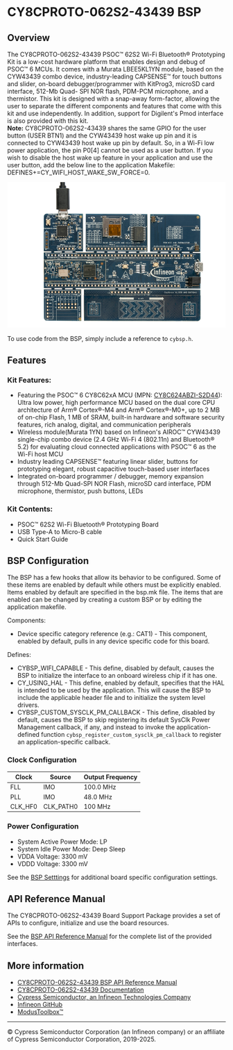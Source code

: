 # CY8CPROTO-062S2-43439 BSP

## Overview

The CY8CPROTO-062S2-43439 PSOC™ 62S2 Wi-Fi Bluetooth® Prototyping Kit is a low-cost hardware platform that enables design and debug of PSOC™ 6 MCUs. It comes with a Murata LBEE5KL1YN module, based on the CYW43439 combo device, industry-leading CAPSENSE™ for touch buttons and slider, on-board debugger/programmer with KitProg3, microSD card interface, 512-Mb Quad- SPI NOR flash, PDM-PCM microphone, and a thermistor. This kit is designed with a snap-away form-factor, allowing the user to separate the different components and features that come with this kit and use independently. In addition, support for Digilent's Pmod interface is also provided with this kit.     
**Note:**
CY8CPROTO-062S2-43439 shares the same GPIO for the user button (USER BTN1) and the CYW43439 host wake up pin and it is connected to CYW43439 host wake up pin by default. So, in a Wi-Fi low power application,  the pin P0[4] cannot be used as a user button. If you wish to disable the host wake up feature in your application and use the user button, add the below line to the application Makefile: DEFINES+=CY_WIFI_HOST_WAKE_SW_FORCE=0.

![](docs/html/board.png)

To use code from the BSP, simply include a reference to `cybsp.h`.

## Features

### Kit Features:

* Featuring the PSOC™ 6 CY8C62xA MCU (MPN: [CY8C624ABZI-S2D44](https://www.infineon.com/cms/en/product/microcontroller/32-bit-psoc-arm-cortex-microcontroller/psoc-6-32-bit-arm-cortex-m4-mcu/cy8c624abzi-s2d44/)): Ultra low power, high performance MCU based on the dual core CPU architecture of Arm® Cortex®-M4 and Arm® Cortex®-M0+, up to 2 MB of on-chip Flash, 1 MB of SRAM, built-in hardware and software security features, rich analog, digital, and communication peripherals
* Wireless module(Murata 1YN) based on Infineon's AIROC™ CYW43439 single-chip combo device (2.4 GHz Wi-Fi 4 (802.11n) and Bluetooth® 5.2) for evaluating cloud connected applications with PSOC™ 6 as the Wi-Fi host MCU
* Industry leading CAPSENSE™ featuring linear slider, buttons for prototyping elegant, robust capacitive touch-based user interfaces
* Integrated on-board programmer / debugger, memory expansion through 512-Mb Quad-SPI NOR Flash, microSD card interface, PDM microphone, thermistor, push buttons, LEDs

### Kit Contents:

* PSOC™ 62S2 Wi-Fi Bluetooth® Prototyping Board
* USB Type-A to Micro-B cable
* Quick Start Guide

## BSP Configuration

The BSP has a few hooks that allow its behavior to be configured. Some of these items are enabled by default while others must be explicitly enabled. Items enabled by default are specified in the bsp.mk file. The items that are enabled can be changed by creating a custom BSP or by editing the application makefile.

Components:
* Device specific category reference (e.g.: CAT1) - This component, enabled by default, pulls in any device specific code for this board.

Defines:
* CYBSP_WIFI_CAPABLE - This define, disabled by default, causes the BSP to initialize the interface to an onboard wireless chip if it has one.
* CY_USING_HAL - This define, enabled by default, specifies that the HAL is intended to be used by the application. This will cause the BSP to include the applicable header file and to initialize the system level drivers.
* CYBSP_CUSTOM_SYSCLK_PM_CALLBACK - This define, disabled by default, causes the BSP to skip registering its default SysClk Power Management callback, if any, and instead to invoke the application-defined function `cybsp_register_custom_sysclk_pm_callback` to register an application-specific callback.

### Clock Configuration

| Clock    | Source    | Output Frequency |
|----------|-----------|------------------|
| FLL      | IMO       | 100.0 MHz        |
| PLL      | IMO       | 48.0 MHz         |
| CLK_HF0  | CLK_PATH0 | 100 MHz          |

### Power Configuration

* System Active Power Mode: LP
* System Idle Power Mode: Deep Sleep
* VDDA Voltage: 3300 mV
* VDDD Voltage: 3300 mV

See the [BSP Setttings][settings] for additional board specific configuration settings.

## API Reference Manual

The CY8CPROTO-062S2-43439 Board Support Package provides a set of APIs to configure, initialize and use the board resources.

See the [BSP API Reference Manual][api] for the complete list of the provided interfaces.

## More information
* [CY8CPROTO-062S2-43439 BSP API Reference Manual][api]
* [CY8CPROTO-062S2-43439 Documentation](http://www.infineon.com/CY8CPROTO-062S2-43439)
* [Cypress Semiconductor, an Infineon Technologies Company](http://www.cypress.com)
* [Infineon GitHub](https://github.com/infineon)
* [ModusToolbox™](https://www.cypress.com/products/modustoolbox-software-environment)

[api]: https://infineon.github.io/TARGET_CY8CPROTO-062S2-43439/html/modules.html
[settings]: https://infineon.github.io/TARGET_CY8CPROTO-062S2-43439/html/md_bsp_settings.html

---
© Cypress Semiconductor Corporation (an Infineon company) or an affiliate of Cypress Semiconductor Corporation, 2019-2025.